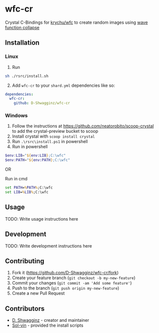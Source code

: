 # wfc-cr

Crystal C-Bindings for [krychu/wfc](https://github.com/krychu/wfc)
to create random images using [wave function collapse](https://en.wikipedia.org/wiki/Wave_function_collapse)

## Installation

### Linux

1. Run
```sh
sh ./rsrc/install.sh
```
2. Add `wfc-cr` to your `shard.yml` dependencies like so:
```yml
dependencies:
  wfc-cr:
    github: D-Shwagginz/wfc-cr
```

### Windows

1. Follow the instructions at https://github.com/neatorobito/scoop-crystal to add the crystal-preview bucket to scoop
2. Install crystal with `scoop install crystal`
3. Run `.\rsrc\install.ps1` in powershell
4. Run in powershell
```powershell
$env:LIB="${env:LIB};C:\wfc"
$env:PATH="${env:PATH};C:\wfc"
```

OR

Run in cmd
```cmd
set PATH=%PATH%;C:\wfc
set LIB=%LIB%;C:\wfc
```

## Usage

TODO: Write usage instructions here

## Development

TODO: Write development instructions here

## Contributing

1. Fork it (<https://github.com/D-Shwagginz/wfc-cr/fork>)
2. Create your feature branch (`git checkout -b my-new-feature`)
3. Commit your changes (`git commit -am 'Add some feature'`)
4. Push to the branch (`git push origin my-new-feature`)
5. Create a new Pull Request

## Contributors

- [D. Shwagginz](https://github.com/D-Shwagginz) - creator and maintainer
- [Sol-vin](https://github.com/sol-vin) - provided the install scripts
